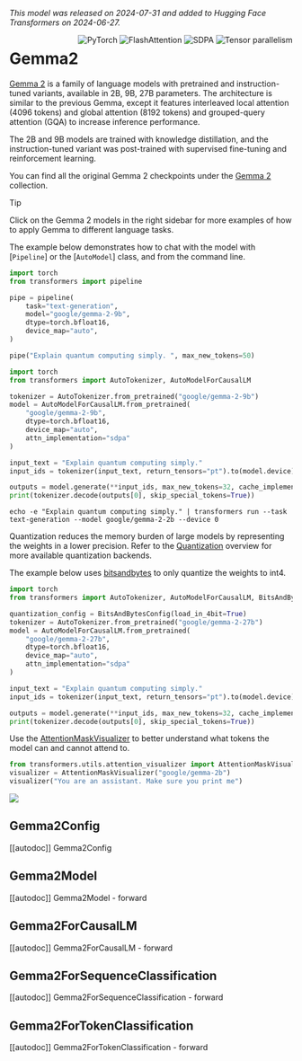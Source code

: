 
<!--Copyright 2024 The HuggingFace Team. All rights reserved.

Licensed under the Apache License, Version 2.0 (the "License"); you may not use this file except in compliance with
the License. You may obtain a copy of the License at

http://www.apache.org/licenses/LICENSE-2.0

Unless required by applicable law or agreed to in writing, software distributed under the License is distributed on
an "AS IS" BASIS, WITHOUT WARRANTIES OR CONDITIONS OF ANY KIND, either express or implied. See the License for the
specific language governing permissions and limitations under the License.

⚠️ Note that this file is in Markdown but contain specific syntax for our doc-builder (similar to MDX) that may not be
rendered properly in your Markdown viewer.

-->
*This model was released on 2024-07-31 and added to Hugging Face Transformers on 2024-06-27.*
<div style="float: right;">
    <div class="flex flex-wrap space-x-1">
        <img alt="PyTorch" src="https://img.shields.io/badge/PyTorch-DE3412?style=flat&logo=pytorch&logoColor=white">
        <img alt="FlashAttention" src="https://img.shields.io/badge/%E2%9A%A1%EF%B8%8E%20FlashAttention-eae0c8?style=flat">
        <img alt="SDPA" src="https://img.shields.io/badge/SDPA-DE3412?style=flat&logo=pytorch&logoColor=white">
        <img alt="Tensor parallelism" src="https://img.shields.io/badge/Tensor%20parallelism-06b6d4?style=flat&logoColor=white">
    </div>
</div>

# Gemma2

[Gemma 2](https://huggingface.co/papers/2408.00118) is a family of language models with pretrained and instruction-tuned variants, available in 2B, 9B, 27B parameters. The architecture is similar to the previous Gemma, except it features interleaved local attention (4096 tokens) and global attention (8192 tokens) and grouped-query attention (GQA) to increase inference performance.

The 2B and 9B models are trained with knowledge distillation, and the instruction-tuned variant was post-trained with supervised fine-tuning and reinforcement learning.

You can find all the original Gemma 2 checkpoints under the [Gemma 2](https://huggingface.co/collections/google/gemma-2-release-667d6600fd5220e7b967f315) collection.

> [!TIP]
> Click on the Gemma 2 models in the right sidebar for more examples of how to apply Gemma to different language tasks.

The example below demonstrates how to chat with the model with [`Pipeline`] or the [`AutoModel`] class, and from the command line.

<hfoptions id="usage">
<hfoption id="Pipeline">

```python
import torch
from transformers import pipeline

pipe = pipeline(
    task="text-generation",
    model="google/gemma-2-9b",
    dtype=torch.bfloat16,
    device_map="auto",
)

pipe("Explain quantum computing simply. ", max_new_tokens=50)
```

</hfoption>
<hfoption id="AutoModel">

```python
import torch
from transformers import AutoTokenizer, AutoModelForCausalLM

tokenizer = AutoTokenizer.from_pretrained("google/gemma-2-9b")
model = AutoModelForCausalLM.from_pretrained(
    "google/gemma-2-9b",
    dtype=torch.bfloat16,
    device_map="auto",
    attn_implementation="sdpa"
)

input_text = "Explain quantum computing simply."
input_ids = tokenizer(input_text, return_tensors="pt").to(model.device)

outputs = model.generate(**input_ids, max_new_tokens=32, cache_implementation="static")
print(tokenizer.decode(outputs[0], skip_special_tokens=True))

```

</hfoption>
<hfoption id="transformers CLI">

```
echo -e "Explain quantum computing simply." | transformers run --task text-generation --model google/gemma-2-2b --device 0
```

</hfoption>
</hfoptions>

Quantization reduces the memory burden of large models by representing the weights in a lower precision. Refer to the [Quantization](../quantization/overview) overview for more available quantization backends.

The example below uses [bitsandbytes](../quantization/bitsandbytes) to only quantize the weights to int4.

```python
import torch
from transformers import AutoTokenizer, AutoModelForCausalLM, BitsAndBytesConfig

quantization_config = BitsAndBytesConfig(load_in_4bit=True)
tokenizer = AutoTokenizer.from_pretrained("google/gemma-2-27b")
model = AutoModelForCausalLM.from_pretrained(
    "google/gemma-2-27b",
    dtype=torch.bfloat16,
    device_map="auto",
    attn_implementation="sdpa"
)

input_text = "Explain quantum computing simply."
input_ids = tokenizer(input_text, return_tensors="pt").to(model.device)

outputs = model.generate(**input_ids, max_new_tokens=32, cache_implementation="static")
print(tokenizer.decode(outputs[0], skip_special_tokens=True))
```

Use the [AttentionMaskVisualizer](https://github.com/huggingface/transformers/blob/beb9b5b02246b9b7ee81ddf938f93f44cfeaad19/src/transformers/utils/attention_visualizer.py#L139) to better understand what tokens the model can and cannot attend to.

```python
from transformers.utils.attention_visualizer import AttentionMaskVisualizer
visualizer = AttentionMaskVisualizer("google/gemma-2b")
visualizer("You are an assistant. Make sure you print me")
```

<div class="flex justify-center">
    <img src="https://huggingface.co/datasets/huggingface/documentation-images/resolve/main/transformers/model_doc/gemma-2-attn-mask.png"/>
</div>

## Gemma2Config

[[autodoc]] Gemma2Config

## Gemma2Model

[[autodoc]] Gemma2Model
    - forward

## Gemma2ForCausalLM

[[autodoc]] Gemma2ForCausalLM
    - forward

## Gemma2ForSequenceClassification

[[autodoc]] Gemma2ForSequenceClassification
    - forward

## Gemma2ForTokenClassification

[[autodoc]] Gemma2ForTokenClassification
    - forward
